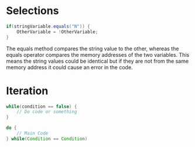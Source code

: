 
# **Selections**

```java
if(stringVariable.equals("N")) {
	OtherVariable = !OtherVariable;
}
```

The equals method compares the string value to the other, whereas the equals operator compares the memory addresses of the two variables. This means the string values could be identical but if they are not from the same memory address it could cause an error in the code.

# **Iteration**

```java
while(condition == false) {
	// Do code or something
}
```

```java
do {
	// Main Code
} while(Condition == Condition)
```


